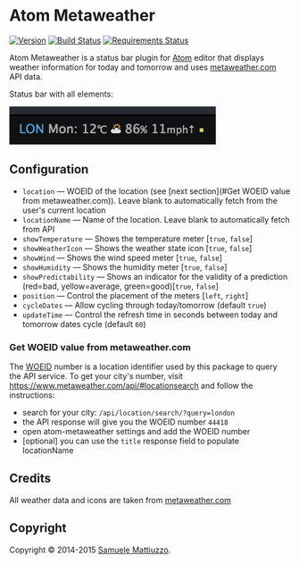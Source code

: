 # Atom Metaweather
[![Version](https://badge.fury.io/gh/samuele-mattiuzzo%2Fatom-metaweather.svg)](https://badge.fury.io/gh/samuele-mattiuzzo%2Fatom-metaweather) [![Build Status](https://travis-ci.org/samuele-mattiuzzo/atom-metaweather.svg?branch=master)](https://travis-ci.org/samuele-mattiuzzo/atom-metaweather) [![Requirements Status](https://requires.io/github/samuele-mattiuzzo/atom-metaweather/requirements.svg?branch=master)](https://requires.io/github/samuele-mattiuzzo/atom-metaweather/requirements/?branch=master)


Atom Metaweather is a status bar plugin for [Atom](http://atom.io) editor that displays weather information for today and tomorrow
and uses [metaweather.com](https://www.metaweather.com) API data.

Status bar with all elements:

![Atom Metaweather 0.1.6 in action](https://github.com/samuele-mattiuzzo/atom-metaweather/blob/master/screenshot.png?raw=true)


## Configuration

* `location` &mdash; WOEID of the location (see [next section](#Get WOEID value from metaweather.com)). Leave blank to automatically fetch from the user's current location
* `locationName` &mdash; Name of the location. Leave blank to automatically fetch from API
* `showTemperature` &mdash; Shows the temperature meter [`true`, `false`]
* `showWeatherIcon` &mdash; Shows the weather state icon [`true`, `false`]
* `showWind` &mdash; Shows the wind speed meter [`true`, `false`]
* `showHumidity` &mdash; Shows the humidity meter [`true`, `false`]
* `showPredictability` &mdash; Shows an indicator for the validity of a prediction (red=bad, yellow=average, green=good)[`true`, `false`]
* `position` &mdash; Control the placement of the meters [`left`, `right`]
* `cycleDates` &mdash; Allow cycling through today/tomorrow (default `true`)
* `updateTime` &mdash; Control the refresh time in seconds between today and tomorrow dates cycle (default `60`)


### Get WOEID value from metaweather.com

The [WOEID](https://developer.yahoo.com/geo/geoplanet/guide/concepts.html) number is a location identifier used by this package to query the API service.
To get your city's number, visit https://www.metaweather.com/api/#locationsearch and follow the instructions:
- search for your city: `/api/location/search/?query=london`
- the API response will give you the WOEID number `44418`
- open atom-metaweather settings and add the WOEID number
- [optional] you can use the `title` response field to populate locationName


## Credits

All weather data and icons are taken from [metaweather.com](https://www.metaweather.com)


## Copyright

Copyright &copy; 2014-2015 [Samuele Mattiuzzo](https://samuele-mattiuzzo.github.io).
